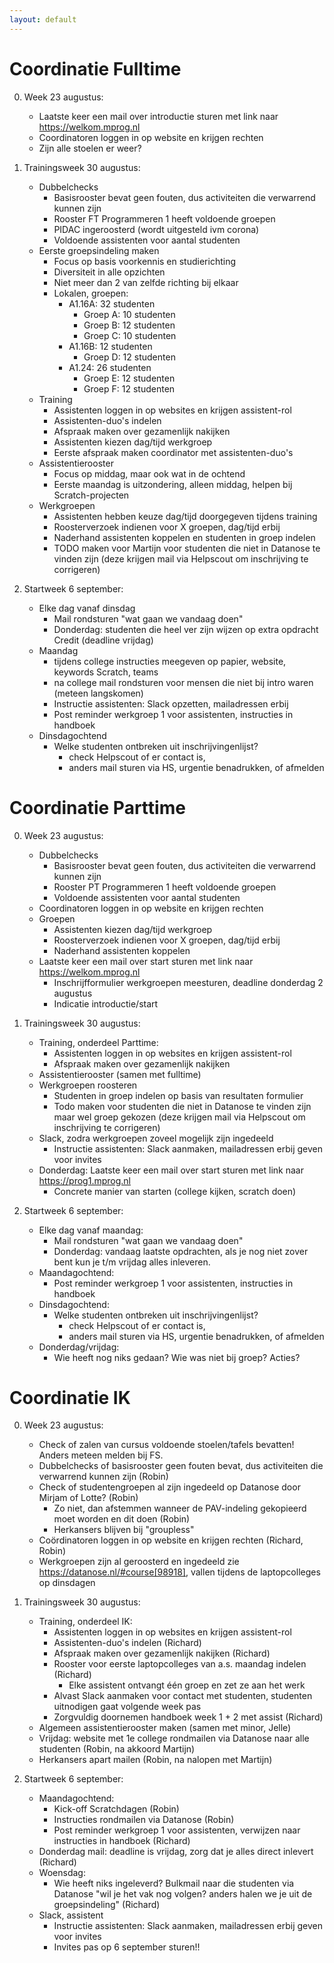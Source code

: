 ```yaml
---
layout: default
---
```




# Coordinatie Fulltime

0. Week 23 augustus:

    - Laatste keer een mail over introductie sturen met link naar <https://welkom.mprog.nl>
    - Coordinatoren loggen in op website en krijgen rechten
    - Zijn alle stoelen er weer?

1. Trainingsweek 30 augustus:

    - Dubbelchecks
        - Basisrooster bevat geen fouten, dus activiteiten die verwarrend kunnen zijn
        - Rooster FT Programmeren 1 heeft voldoende groepen
        - PIDAC ingeroosterd (wordt uitgesteld ivm corona)
        - Voldoende assistenten voor aantal studenten
    - Eerste groepsindeling maken
        - Focus op basis voorkennis en studierichting
        - Diversiteit in alle opzichten
        - Niet meer dan 2 van zelfde richting bij elkaar
        - Lokalen, groepen:
            - A1.16A: 32 studenten
                - Groep A: 10 studenten
                - Groep B: 12 studenten
                - Groep C: 10 studenten
            - A1.16B: 12 studenten
                - Groep D: 12 studenten
            - A1.24: 26 studenten
                - Groep E: 12 studenten
                - Groep F: 12 studenten
    - Training
        - Assistenten loggen in op websites en krijgen assistent-rol
        - Assistenten-duo's indelen
        - Afspraak maken over gezamenlijk nakijken
        - Assistenten kiezen dag/tijd werkgroep
        - Eerste afspraak maken coordinator met assistenten-duo's
    - Assistentierooster
        - Focus op middag, maar ook wat in de ochtend
        - Eerste maandag is uitzondering, alleen middag, helpen bij Scratch-projecten
    - Werkgroepen
        - Assistenten hebben keuze dag/tijd doorgegeven tijdens training
        - Roosterverzoek indienen voor X groepen, dag/tijd erbij
        - Naderhand assistenten koppelen en studenten in groep indelen
        - TODO maken voor Martijn voor studenten die niet in Datanose te vinden zijn (deze krijgen mail via Helpscout om inschrijving te corrigeren)

2. Startweek 6 september:

    - Elke dag vanaf dinsdag
        - Mail rondsturen "wat gaan we vandaag doen"
        - Donderdag: studenten die heel ver zijn wijzen op extra opdracht Credit (deadline vrijdag)
    - Maandag
        - tijdens college instructies meegeven op papier, website, keywords Scratch, teams
        - na college mail rondsturen voor mensen die niet bij intro waren (meteen langskomen)
        - Instructie assistenten: Slack opzetten, mailadressen erbij
        - Post reminder werkgroep 1 voor assistenten, instructies in handboek
    - Dinsdagochtend
        - Welke studenten ontbreken uit inschrijvingenlijst?
            - check Helpscout of er contact is,
            - anders mail sturen via HS, urgentie benadrukken, of afmelden



# Coordinatie Parttime

0. Week 23 augustus:

    - Dubbelchecks
        - Basisrooster bevat geen fouten, dus activiteiten die verwarrend kunnen zijn
        - Rooster PT Programmeren 1 heeft voldoende groepen
        - Voldoende assistenten voor aantal studenten
    - Coordinatoren loggen in op website en krijgen rechten
    - Groepen
        - Assistenten kiezen dag/tijd werkgroep
        - Roosterverzoek indienen voor X groepen, dag/tijd erbij
        - Naderhand assistenten koppelen
    - Laatste keer een mail over start sturen met link naar <https://welkom.mprog.nl>
        - Inschrijfformulier werkgroepen meesturen, deadline donderdag 2 augustus
        - Indicatie introductie/start

1. Trainingsweek 30 augustus:

    - Training, onderdeel Parttime:
        - Assistenten loggen in op websites en krijgen assistent-rol
        - Afspraak maken over gezamenlijk nakijken
    - Assistentierooster (samen met fulltime)
    - Werkgroepen roosteren
        - Studenten in groep indelen op basis van resultaten formulier
        - Todo maken voor studenten die niet in Datanose te vinden zijn maar wel groep gekozen
          (deze krijgen mail via Helpscout om inschrijving te corrigeren)
    - Slack, zodra werkgroepen zoveel mogelijk zijn ingedeeld
        - Instructie assistenten: Slack aanmaken, mailadressen erbij geven voor invites
    - Donderdag: Laatste keer een mail over start sturen met link naar <https://prog1.mprog.nl>
        - Concrete manier van starten (college kijken, scratch doen)

2. Startweek 6 september:

    - Elke dag vanaf maandag:
        - Mail rondsturen "wat gaan we vandaag doen"
        - Donderdag: vandaag laatste opdrachten, als je nog niet zover bent kun je t/m vrijdag alles inleveren.
    - Maandagochtend:
        - Post reminder werkgroep 1 voor assistenten, instructies in handboek
    - Dinsdagochtend:
        - Welke studenten ontbreken uit inschrijvingenlijst?
            - check Helpscout of er contact is,
            - anders mail sturen via HS, urgentie benadrukken, of afmelden
    - Donderdag/vrijdag:
        - Wie heeft nog niks gedaan? Wie was niet bij groep? Acties?


# Coordinatie IK

0. Week 23 augustus:

    - Check of zalen van cursus voldoende stoelen/tafels bevatten! Anders meteen melden bij FS.
    - Dubbelchecks of basisrooster geen fouten bevat, dus activiteiten die verwarrend kunnen zijn (Robin)
    - Check of studentengroepen al zijn ingedeeld op Datanose door Mirjam of Lotte? (Robin)
        - Zo niet, dan afstemmen wanneer de PAV-indeling gekopieerd moet worden en dit doen (Robin)
        - Herkansers blijven bij "groupless"
    - Coördinatoren loggen in op website en krijgen rechten (Richard, Robin)
    - Werkgroepen zijn al geroosterd en ingedeeld zie <https://datanose.nl/#course[98918]>, vallen tijdens de laptopcolleges op dinsdagen

1. Trainingsweek 30 augustus:

    - Training, onderdeel IK:
        - Assistenten loggen in op websites en krijgen assistent-rol
        - Assistenten-duo's indelen (Richard)
        - Afspraak maken over gezamenlijk nakijken (Richard)
        - Rooster voor eerste laptopcolleges van a.s. maandag indelen (Richard)
            - Elke assistent ontvangt één groep en zet ze aan het werk
        - Alvast Slack aanmaken voor contact met studenten, studenten uitnodigen gaat volgende week pas
        - Zorgvuldig doornemen handboek week 1 + 2 met assist (Richard)
    - Algemeen assistentierooster maken (samen met minor, Jelle)
    - Vrijdag: website met 1e college rondmailen via Datanose naar alle studenten (Robin, na akkoord Martijn)
    - Herkansers apart mailen (Robin, na nalopen met Martijn)

2. Startweek 6 september:

    - Maandagochtend:
        - Kick-off Scratchdagen (Robin)
        - Instructies rondmailen via Datanose (Robin)
        - Post reminder werkgroep 1 voor assistenten, verwijzen naar instructies in handboek (Richard)
    - Donderdag mail: deadline is vrijdag, zorg dat je alles direct inlevert (Richard)
    - Woensdag:
        - Wie heeft niks ingeleverd? Bulkmail naar die studenten via Datanose "wil je het vak nog volgen? anders halen we je uit de groepsindeling" (Richard)
    - Slack, assistent
        - Instructie assistenten: Slack aanmaken, mailadressen erbij geven voor invites
        - Invites pas op 6 september sturen!!
